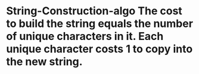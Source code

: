 # String-Construction-algo The cost to build the string equals the number of unique characters in it. Each unique character costs 1 to copy into the new string.
